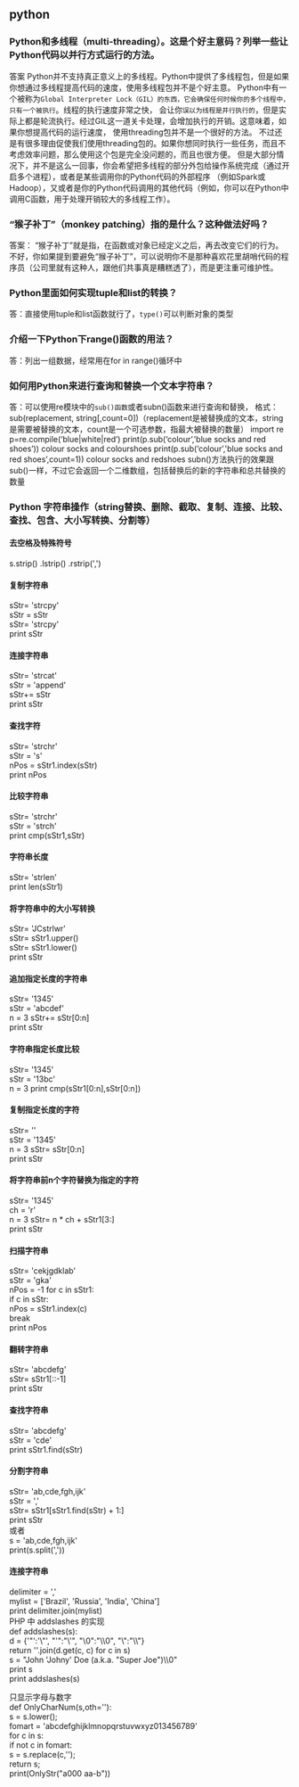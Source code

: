 ## python


### Python和多线程（multi-threading）。这是个好主意码？列举一些让Python代码以并行方式运行的方法。

答案
Python并不支持真正意义上的多线程。Python中提供了多线程包，但是如果你想通过多线程提高代码的速度，使用多线程包并不是个好主意。
Python中有一个被称为`Global Interpreter Lock（GIL）的东西，它会确保任何时候你的多个线程中，只有一个被执行`。线程的执行速度非常之快，
会让你`误以为线程是并行执行的`，但是实际上都是轮流执行。经过GIL这一道关卡处理，会增加执行的开销。这意味着，如果你想提高代码的运行速度，
使用threading包并不是一个很好的方法。
不过还是有很多理由促使我们使用threading包的。如果你想同时执行一些任务，而且不考虑效率问题，那么使用这个包是完全没问题的，而且也很方便。
但是大部分情况下，并不是这么一回事，你会希望把多线程的部分外包给操作系统完成（通过开启多个进程），或者是某些调用你的Python代码的外部程序
（例如Spark或Hadoop），又或者是你的Python代码调用的其他代码（例如，你可以在Python中调用C函数，用于处理开销较大的多线程工作）。

### “猴子补丁”（monkey patching）指的是什么？这种做法好吗？

答案：
“猴子补丁”就是指，在函数或对象已经定义之后，再去改变它们的行为。
不好，你如果提到要避免“猴子补丁”，可以说明你不是那种喜欢花里胡哨代码的程序员（公司里就有这种人，跟他们共事真是糟糕透了），而是更注重可维护性。

### Python里面如何实现tuple和list的转换？
答：直接使用tuple和list函数就行了，`type()`可以判断对象的类型


### 介绍一下Python下range()函数的用法？
答：列出一组数据，经常用在for  in range()循环中
### 如何用Python来进行查询和替换一个文本字符串？
答：可以使用re模块中的`sub()函数`或者subn()函数来进行查询和替换，
格式：sub(replacement, string[,count=0])（replacement是被替换成的文本，string是需要被替换的文本，count是一个可选参数，指最大被替换的数量）
import re
p=re.compile(‘blue|white|red’)
print(p.sub(‘colour’,'blue socks and red shoes’))
colour socks and colourshoes
print(p.sub(‘colour’,'blue socks and red shoes’,count=1))
colour socks and redshoes
subn()方法执行的效果跟sub()一样，不过它会返回一个二维数组，包括替换后的新的字符串和总共替换的数量

### Python 字符串操作（string替换、删除、截取、复制、连接、比较、查找、包含、大小写转换、分割等）   
#### 去空格及特殊符号  
s.strip() .lstrip() .rstrip(',')   
 
#### 复制字符串  
sStr= 'strcpy'   
sStr = sStr  
sStr= 'strcpy'   
print sStr   
 
#### 连接字符串  
sStr= 'strcat'   
sStr = 'append'   
sStr+= sStr   
print sStr  
 
#### 查找字符  
sStr= 'strchr'   
sStr = 's'   
nPos = sStr1.index(sStr)   
print nPos   
 
#### 比较字符串  
sStr= 'strchr'   
sStr = 'strch'   
print cmp(sStr1,sStr)  
 
#### 字符串长度  
sStr= 'strlen'   
print len(sStr1)   
 
#### 将字符串中的大小写转换  
sStr= 'JCstrlwr'   
sStr= sStr1.upper()   
sStr= sStr1.lower()   
print sStr  
 
#### 追加指定长度的字符串  
sStr= '1345'   
sStr = 'abcdef'   
n = 3 
sStr+= sStr[0:n]   
print sStr  
 
#### 字符串指定长度比较  
sStr= '1345'   
sStr = '13bc'   
n = 3 
print cmp(sStr1[0:n],sStr[0:n])   
 
#### 复制指定长度的字符  
sStr= ''   
sStr = '1345'   
n = 3 
sStr= sStr[0:n]   
print sStr  
 
#### 将字符串前n个字符替换为指定的字符  
sStr= '1345'   
ch = 'r'   
n = 3 
sStr= n * ch + sStr1[3:]   
print sStr  
 
#### 扫描字符串  
sStr= 'cekjgdklab'   
sStr = 'gka'   
nPos = -1 
for c in sStr1:   
     if c in sStr:   
         nPos = sStr1.index(c)   
         break   
print nPos   
 
#### 翻转字符串  
sStr= 'abcdefg'   
sStr= sStr1[::-1]   
print sStr  
 
#### 查找字符串  
sStr= 'abcdefg'   
sStr = 'cde'   
print sStr1.find(sStr)   
 
#### 分割字符串  
sStr= 'ab,cde,fgh,ijk'   
sStr = ','   
sStr= sStr1[sStr1.find(sStr) + 1:]   
print sStr  
 或者   
s = 'ab,cde,fgh,ijk'   
print(s.split(','))   
 
#### 连接字符串  
delimiter = ','   
mylist = ['Brazil', 'Russia', 'India', 'China']   
print delimiter.join(mylist)   
PHP 中 addslashes 的实现  
def addslashes(s):   
     d = {'"':'\\"', "'":"\\'", "\0":"\\\0", "\\":"\\\\"}   
    return ''.join(d.get(c, c) for c in s)   
s = "John 'Johny' Doe (a.k.a. \"Super Joe\")\\\0"   
print s   
print addslashes(s)   
 
只显示字母与数字  
def OnlyCharNum(s,oth=''):   
     s = s.lower();   
    fomart = 'abcdefghijklmnopqrstuvwxyz013456789'   
    for c in s:   
        if not c in fomart:   
             s = s.replace(c,'');   
     return s;   
print(OnlyStr("a000 aa-b"))   
